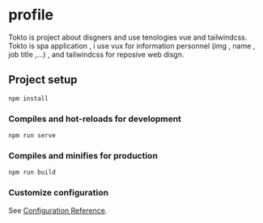 # profile

Tokto is project about disgners and use tenologies vue and tailwindcss.
Tokto is spa application , i use vux for information personnel (img , name , job title ,...) , and tailwindcss for reposive web disgn.

## Project setup
```
npm install
```

### Compiles and hot-reloads for development
```
npm run serve
```

### Compiles and minifies for production
```
npm run build
```

### Customize configuration
See [Configuration Reference](https://cli.vuejs.org/config/).
